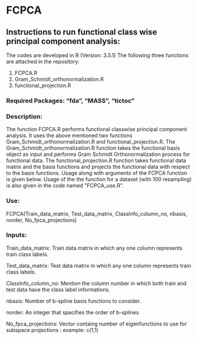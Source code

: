 # FCPCA
## Instructions to run functional class wise principal component analysis: 

The codes are developed in R (Version: 3.5.1)
The following three functions are attached in the repository: 
1.	FCPCA.R
2.	Gram_Schmidt_orthonormalization.R
3.	functional_projection.R

### Required Packages: “fda”, “MASS”, “tictoc”

### Description: 
The function FCPCA.R performs functional classwise principal component analysis. It uses the above mentioned two functions Gram_Schmidt_orthonormalization.R and functional_projection.R. The Gram_Schmidt_orthonormalization.R function takes the functional basis object as input and performs Gram Schmidt Orthonormalization process for functional data. The functional_projection.R function takes functional data matrix and the basis functions and projects the functional data with respect to the basis functions. Usage along with arguments of the FCPCA function is given below. Usage of the the function for a dataset (with 100 resampling) is also given in the code named "FCPCA_use.R".

### Use: 

FCPCA(Train_data_matrix, Test_data_matrix, ClassInfo_column_no, nbasis, norder, No_fpca_projections) 

### Inputs:

Train_data_matrix: Train data matrix in which any one column represents train class labels. 

Test_data_matrix: Test data matrix in which any one column represents train class labels. 

ClassInfo_column_no: Mention the column number in which both train and test data have the class label informations.

nbasis: Number of b-spline basis functions to consider.

norder: An integer that spacifies the order of b-splines

No_fpca_projections: Vector containg number of eigenfunctions to use for subspace projections : example: c(1,1)
